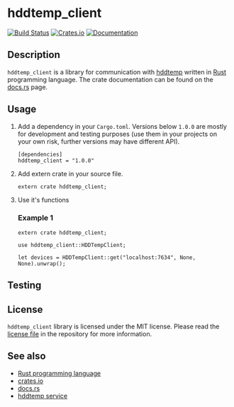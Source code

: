 # hddtemp_client

[![Build Status](https://github.com/AntonGepting/hddtemp-client-rs/actions/workflows/actions.yml/badge.svg)](https://github.com/AntonGepting/hddtemp-client-rs/actions)
[![Crates.io](https://img.shields.io/crates/v/hddtemp_client.svg)](https://crates.io/crates/hddtemp_client)
[![Documentation](https://docs.rs/hddtemp_client/badge.svg)](https://docs.rs/hddtemp_client)


## Description

`hddtemp_client` is a library for communication with
[hddtemp](https://github.com/guzu/hddtemp/) written in
[Rust](https://www.rust-lang.org/) programming language.  The crate
documentation can be found on the [docs.rs](https://docs.rs/hddtemp_client)
page.


## Usage


1. Add a dependency in your `Cargo.toml`. Versions below `1.0.0` are
    mostly for development and testing purposes (use them in your projects on
    your own risk, further versions may have different API).

    ```text
    [dependencies]
    hddtemp_client = "1.0.0"
    ```

2. Add extern crate in your source file.
    ```
    extern crate hddtemp_client;
    ```

3. Use it's functions

    ### Example 1

    ```
    extern crate hddtemp_client;

    use hddtemp_client::HDDTempClient;

    let devices = HDDTempClient::get("localhost:7634", None, None).unwrap();
    ```

## Testing


## License

`hddtemp_client` library is licensed under the MIT license. Please read the
[license file](LICENSE.md) in the repository for more information.


## See also

- [Rust programming language](https://www.rust-lang.org/)
- [crates.io](https://www.crates.io/)
- [docs.rs](https://www.docs.rs/)
- [hddtemp service](https://github.com/guzu/hddtemp/)